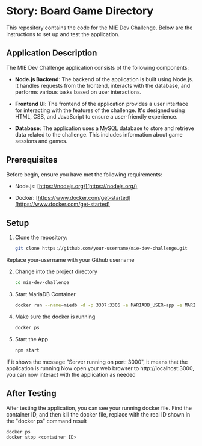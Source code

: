 Story: Board Game Directory
=====

This repository contains the code for the MIE Dev Challenge. Below are the instructions to set up and test the application.

## Application Description

The MIE Dev Challenge application consists of the following components:

- **Node.js Backend**: The backend of the application is built using Node.js. It handles requests from the frontend, interacts with the database, and performs various tasks based on user interactions.

- **Frontend UI**: The frontend of the application provides a user interface for interacting with the features of the challenge. It's designed using HTML, CSS, and JavaScript to ensure a user-friendly experience.

- **Database**: The application uses a MySQL database to store and retrieve data related to the challenge. This includes information about game sessions and games.


## Prerequisites

Before begin, ensure you have met the following requirements:

- Node.js: [https://nodejs.org/](https://nodejs.org/)

- Docker: [https://www.docker.com/get-started](https://www.docker.com/get-started)

## Setup

1. Clone the repository:

   ```bash
   git clone https://github.com/your-username/mie-dev-challenge.git

Replace your-username with your Github username

2. Change into the project directory

   ```bash
   cd mie-dev-challenge

3. Start MariaDB Container

   ```bash
   docker run --name=miedb -d -p 3307:3306 -e MARIADB_USER=app -e MARIADB_PASSWORD=wonderful -e MARIADB_DATABASE=miechallenge -e MARIADB_ROOT_PASSWORD=wonderful mariadb:latest

4. Make sure the docker is running

   ```bash
   docker ps

5. Start the App

   ```bash
   npm start

If it shows the message "Server running on port: 3000", it means that the application is running
Now open your web browser to http://localhost:3000, you can now interact with the application as needed

## After Testing

After testing the application, you can see your running docker file. Find the container ID, and then kill the docker file, replace <container ID> with the real ID shown in the "docker ps" command result

   ```bash
   docker ps
   docker stop <container ID>

